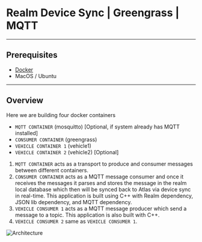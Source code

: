 # Realm Device Sync | Greengrass | MQTT
---

## Prerequisites

* [Docker](https://www.docker.com/products/docker-desktop/) 
* MacOS / Ubuntu

----

## Overview

Here we are building four docker containers

* `MQTT CONTAINER` (mosquitto) [Optional, if system already has MQTT installed]
* `CONSUMER CONTAINER` (greengrass)
* `VEHICLE CONTAINER 1` (vehicle1)
* `VEHICLE CONTAINER 2` (vehicle2) [Optional]

1.  `MQTT CONTAINER` acts as a transport to produce and consumer messages between different containers.
2.  `CONSUMER CONTAINER` acts as a MQTT message consumer and once it receives the messages it parses and stores the message in the realm local database which then will be synced back to Atlas via device sync in real-time. This application is built using C++ with Realm dependency, JSON lib dependency, and MQTT dependency.
3.  `VEHICLE CONSUMER 1` acts as a MQTT message producer which send a message to a topic. This application is also built with C++.
4.  `VEHICLE CONSUMER 2` same as `VEHICLE CONSUMER 1`.


![Architecture](https://bitbucket.org/We-Kan-Code/aws-iot-pov/raw/df8e0470a6f75874a4ce74f70b42994be1eff8e7/architecture/infra2.png)
